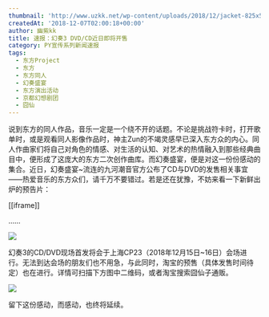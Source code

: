 ```yaml
---
thumbnail: 'http://www.uzkk.net/wp-content/uploads/2018/12/jacket-825x510.jpg'
createdAt: '2018-12-07T02:00:18+00:00'
author: 幽紫kk
title: 速报：幻奏3 DVD/CD近日即将开售
category: PY宣传系列新闻速报
tags:
  - 东方Project
  - 东方
  - 东方同人
  - 幻奏盛宴
  - 东方演出活动
  - 京都幻想剧团
  - 囧仙
---
```


说到东方的同人作品，音乐一定是一个绕不开的话题。不论是挑战符卡时，打开歌单时，或是观看同人影像作品时，神主Zun的不竭灵感早已深入东方众的内心。同人作曲家们将自己对角色的情感、对生活的认知、对艺术的热情融入到那些经典曲目中，便形成了这庞大的东方二次创作曲库。而幻奏盛宴，便是对这一份份感动的集合。近日，幻奏盛宴~流连的九河潮音官方公布了CD与DVD的发售相关事宜——热爱音乐的东方众们，请千万不要错过。若是还在犹豫，不妨来看一下新鲜出炉的预告片：

[[iframe]]

……

![](https://mmbiz.qpic.cn/mmbiz_png/J0ngB0iaFESYN5zo3cRlVKPDXArfQXLaENyXibYzhE6jjoFnCy3X4NSI0hYMXAWtgqsBHpjpR7surx7Ht3fq8aSA/640?wx_fmt=png)

幻奏3的CD/DVD现场首发将会于上海CP23（2018年12月15日~16日）会场进行。无法到达会场的朋友们也不用急，与此同时，淘宝的预售（具体发售时间待定）也在进行。详情可扫描下方图中二维码，或者淘宝搜索囧仙子通贩。

![](http://www.uzkk.net/wp-content/uploads/2018/12/jacket-1024x576.jpg)

留下这份感动，而感动，也终将延续。
